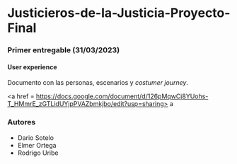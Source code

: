 # Justicieros-de-la-Justicia-Proyecto-Final

### Primer entregable (31/03/2023)
#### User experience
Documento con las personas, escenarios y _costumer journey_.

<a  href =  https://docs.google.com/document/d/126pMqwCj8YUohs-T_HMmrE_zGTLidUYjpPVAZbmkjbo/edit?usp=sharing> a </a>




### Autores
- Dario Sotelo
- Elmer Ortega
- Rodrigo Uribe

